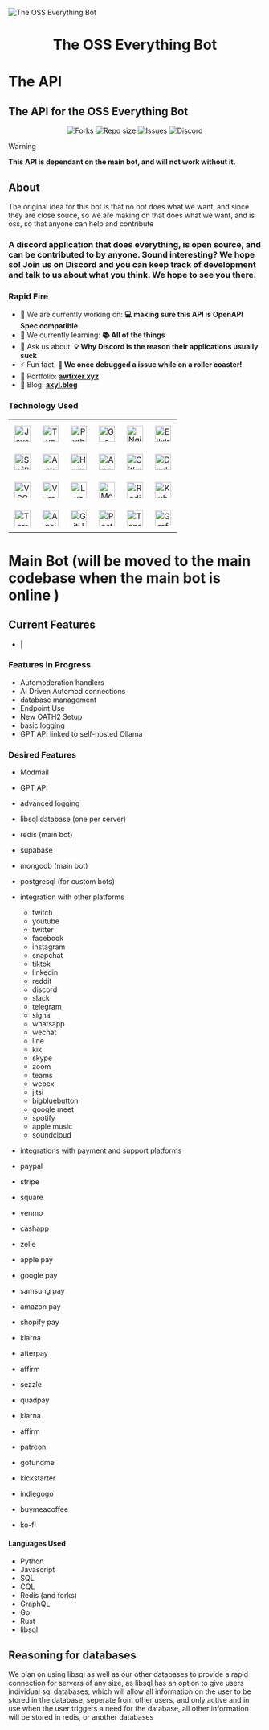 ![The OSS Everything Bot](https://images-wixmp-ed30a86b8c4ca887773594c2.wixmp.com/f/c83c004e-1370-4756-88e5-4071de797088/dgdq8br-09cc7ad6-a021-47a5-b0e0-917b12b0f7a7.gif?token=eyJ0eXAiOiJKV1QiLCJhbGciOiJIUzI1NiJ9.eyJzdWIiOiJ1cm46YXBwOjdlMGQxODg5ODIyNjQzNzNhNWYwZDQxNWVhMGQyNmUwIiwiaXNzIjoidXJuOmFwcDo3ZTBkMTg4OTgyMjY0MzczYTVmMGQ0MTVlYTBkMjZlMCIsIm9iaiI6W1t7InBhdGgiOiJcL2ZcL2M4M2MwMDRlLTEzNzAtNDc1Ni04OGU1LTQwNzFkZTc5NzA4OFwvZGdkcThici0wOWNjN2FkNi1hMDIxLTQ3YTUtYjBlMC05MTdiMTJiMGY3YTcuZ2lmIn1dXSwiYXVkIjpbInVybjpzZXJ2aWNlOmZpbGUuZG93bmxvYWQiXX0.tqRMtE-b2QiI2nnefNxSDMJvZCcYqFmq2ccg_Xfzqb8)

<div id="toc">
  <ul align="center" style="list-style: none">
    <summary>
      <h1>
        The OSS Everything Bot
      </h1>
    </summary>
  </ul>
</div>



# The API

## The API for the OSS Everything Bot

<div align="center">
    <p align="center">
        <a href="https://github.com/the-oss-everythig-bot/api/forks">
            <img alt="Forks" src="https://img.shields.io/github/commit-activity/m/the-oss-everything-bot/api?style=for-the-badge&logo=git&color=EBA0AC&logoColor=EBA0AC&labelColor=302D41"></a>
        <a href="https://github.com/the-oss-everything-bot/api">
            <img alt="Repo size" src="https://img.shields.io/github/repo-size/the-oss-everything-bot/api?style=for-the-badge&logo=github&color=FAB387&logoColor=FAB387&labelColor=302D41"/></a>
        <a href="https://github.com/the-oss-everything-bot/api/issues">
            <img alt="Issues" src="https://img.shields.io/github/issues/the-oss-everything-bot/api?style=for-the-badge&logo=githubactions&color=F9E2AF&logoColor=F9E2AF&labelColor=302D41"></a>
        <a href="https://discord.gg/awfixer">
            <img alt="Discord" src="https://img.shields.io/discord/1297444443103956992?style=for-the-badge&logo=discord&color=B4BEFE&logoColor=B4BEFE&labelColor=302D41"></a>
    </p>
</div>

> [!WARNING]
**This API is dependant on the main bot, and will not work without it.**

## About

The original idea for this bot is that no bot does what we want, and since they are close souce, so we are making on that does what we want, and is oss, so that anyone can help and contribute


 **<h3 align="left">A discord application that does everything, is open source, and can be contributed  to by anyone. Sound interesting? We hope so! Join us on Discord and you can keep track of development and talk to us about what you think. We hope to see you there.</h3>**

**<h3 align="left">Rapid Fire</h3>**

- 💼 We are currently working on: **💻 making sure this API is OpenAPI Spec compatible**
- 🌱 We currently learning: **📚 All of the things**
- 💬 Ask us about: **💡 Why Discord is the reason their applications usually suck**
- ⚡ Fun fact: **🎢 We once debugged a issue while on a roller coaster!**
- 📂 Portfolio: **<a href="awfixer.xyz" target="_blank">awfixer.xyz</a>**
- 📝 Blog: **<a href="axyl.blog" target="_blank">axyl.blog</a>**


 **<h3 align="left">Technology Used</h3>**

<table style="width: 100%; border: 0px solid white;"><tr><td style="text-align: center; border: 0px; padding: 12px;"><img src="https://cdn.jsdelivr.net/gh/devicons/devicon/icons/javascript/javascript-original.svg" height="32" alt="JavaScript"/></td><td style="text-align: center; border: 0px; padding: 12px;"><img src="https://cdn.jsdelivr.net/gh/devicons/devicon/icons/typescript/typescript-original.svg" height="32" alt="TypeScript"/></td><td style="text-align: center; border: 0px; padding: 12px;"><img src="https://cdn.jsdelivr.net/gh/devicons/devicon/icons/python/python-original.svg" height="32" alt="Python"/></td><td style="text-align: center; border: 0px; padding: 12px;"><img src="https://cdn.jsdelivr.net/gh/devicons/devicon@latest/icons/go/go-original-wordmark.svg" height="32" alt="Go"/></td><td style="text-align: center; border: 0px; padding: 12px;"><img src="https://cdn.jsdelivr.net/gh/devicons/devicon@latest/icons/nginx/nginx-original.svg" height="32" alt="Nginx"/></td><td style="text-align: center; border: 0px; padding: 12px;"><img src="https://cdn.jsdelivr.net/gh/devicons/devicon/icons/elixir/elixir-original.svg" height="32" alt="Elixir"/></td></tr><tr><td style="text-align: center; border: 0px; padding: 12px;"><img src="https://cdn.jsdelivr.net/gh/devicons/devicon/icons/swift/swift-original.svg" height="32" alt="Swift"/></td><td style="text-align: center; border: 0px; padding: 12px;"><img src="https://skillicons.dev/icons?i=astro" height="32" alt="Astro"/></td><td style="text-align: center; border: 0px; padding: 12px;"><img src="https://cdn.jsdelivr.net/gh/devicons/devicon/icons/hugo/hugo-original.svg" height="32" alt="Hugo"/></td><td style="text-align: center; border: 0px; padding: 12px;"><img src="https://cdn.jsdelivr.net/gh/devicons/devicon@latest/icons/appwrite/appwrite-original.svg" height="32" alt="Appwrite"/></td><td style="text-align: center; border: 0px; padding: 12px;"><img src="https://cdn.simpleicons.org/gitlab/FC6D26" height="32" alt="GitLab"/></td><td style="text-align: center; border: 0px; padding: 12px;"><img src="https://cdn.simpleicons.org/docker/2496ED" height="32" alt="Docker"/></td></tr><tr><td style="text-align: center; border: 0px; padding: 12px;"><img src="https://skillicons.dev/icons?i=vscode" height="32" alt="VSCode"/></td><td style="text-align: center; border: 0px; padding: 12px;"><img src="https://img.shields.io/badge/Vim-019733?logo=vim&logoColor=white" height="32" alt="Vim"/></td><td style="text-align: center; border: 0px; padding: 12px;"><img src="https://img.shields.io/badge/Lua-2C2D72?logo=lua&logoColor=white" height="32" alt="Lua"/></td><td style="text-align: center; border: 0px; padding: 12px;"><img src="https://cdn.jsdelivr.net/gh/devicons/devicon@latest/icons/mongodb/mongodb-original-wordmark.svg" height="32" alt="MongoDB"/></td><td style="text-align: center; border: 0px; padding: 12px;"><img src="https://cdn.jsdelivr.net/gh/devicons/devicon@latest/icons/redis/redis-original-wordmark.svg" height="32" alt="Redis"/></td><td style="text-align: center; border: 0px; padding: 12px;"><img src="https://img.shields.io/badge/Kubernetes-326CE5?logo=kubernetes&logoColor=white" height="32" alt="Kubernetes"/></td></tr><tr><td style="text-align: center; border: 0px; padding: 12px;"><img src="https://img.shields.io/badge/Terraform-623CE4?logo=terraform&logoColor=white" height="32" alt="Terraform"/></td><td style="text-align: center; border: 0px; padding: 12px;"><img src="https://img.shields.io/badge/Ansible-EE0000?logo=ansible&logoColor=white" height="32" alt="Ansible"/></td><td style="text-align: center; border: 0px; padding: 12px;"><img src="https://img.shields.io/badge/GitHub_Actions-2088FF?logo=github-actions&logoColor=white" height="32" alt="GitHub Actions"/></td><td style="text-align: center; border: 0px; padding: 12px;"><img src="https://img.shields.io/badge/PostgreSQL-316192?logo=postgresql&logoColor=white" height="32" alt="PostgreSQL"/></td><td style="text-align: center; border: 0px; padding: 12px;"><img src="https://img.shields.io/badge/TensorFlow-FF6F00?logo=tensorflow&logoColor=white" height="32" alt="TensorFlow"/></td><td style="text-align: center; border: 0px; padding: 12px;"><img src="https://img.shields.io/badge/Grafana-F46800?logo=grafana&logoColor=white" height="32" alt="Grafana"/></td></tr></table>

# Main Bot (will be moved to the main codebase when the main bot is online )

## Current Features

- |

### Features in Progress

- Automoderation handlers
- AI Driven Automod connections
- database management
- Endpoint Use
- New OATH2 Setup
- basic logging
- GPT API linked to self-hosted Ollama

### Desired Features

- Modmail
- GPT API
- advanced logging
- libsql database (one per server)
- redis (main bot)
- supabase
- mongodb (main bot)
- postgresql (for custom bots)
- integration with other platforms
  - twitch
  - youtube
  - twitter
  - facebook
  - instagram
  - snapchat
  - tiktok
  - linkedin
  - reddit
  - discord
  - slack
  - telegram
  - signal
  - whatsapp
  - wechat
  - line
  - kik
  - skype
  - zoom
  - teams
  - webex
  - jitsi
  - bigbluebutton
  - google meet
  - spotify
  - apple music
  - soundcloud

 - integrations with payment and support platforms
  - paypal
  - stripe
  - square
  - venmo
  - cashapp
  - zelle
  - apple pay
  - google pay
  - samsung pay
  - amazon pay
  - shopify pay
  - klarna
  - afterpay
  - affirm
  - sezzle
  - quadpay
  - klarna
  - affirm
  - patreon
  - gofundme
  - kickstarter
  - indiegogo
  - buymeacoffee
  - ko-fi

#### Languages Used

- Python
- Javascript
- SQL
- CQL
- Redis (and forks)
- GraphQL
- Go
- Rust
- libsql

## Reasoning for databases

We plan on using libsql as well as our other databases to provide a rapid connection for servers of any size, as libsql has an option to give users individual sql databases, which will allow all information on the
user to be stored in the database, seperate from other users, and only active and in use when the user triggers a need for the database, all other information will be stored in redis, or another databases
